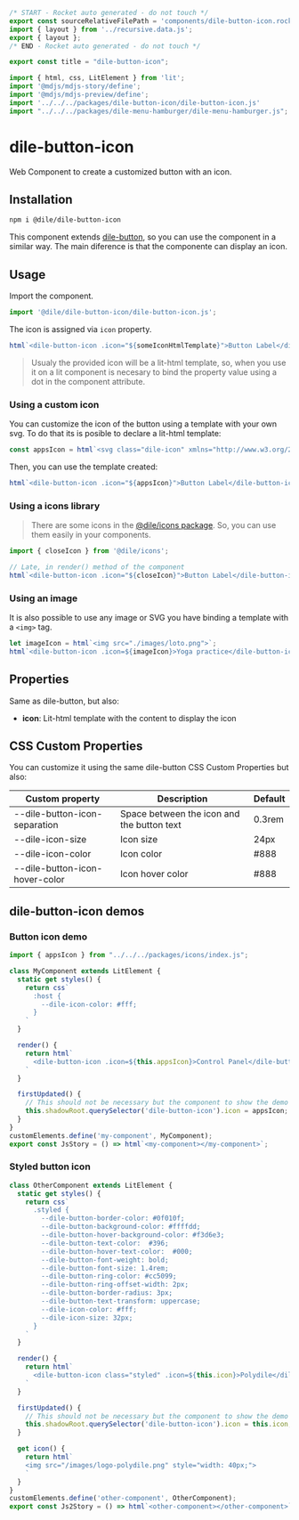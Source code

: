 ```js server
/* START - Rocket auto generated - do not touch */
export const sourceRelativeFilePath = 'components/dile-button-icon.rocket.md';
import { layout } from '../recursive.data.js';
export { layout };
/* END - Rocket auto generated - do not touch */

export const title = "dile-button-icon";

```

```js script
import { html, css, LitElement } from 'lit'; 
import '@mdjs/mdjs-story/define';
import '@mdjs/mdjs-preview/define';
import '../../../packages/dile-button-icon/dile-button-icon.js'
import "../../../packages/dile-menu-hamburger/dile-menu-hamburger.js";
```

# dile-button-icon

Web Component to create a customized button with an icon.

## Installation

```bash
npm i @dile/dile-button-icon
```

This component extends [dile-button](/components/dile-button), so you can use the component in a similar way. The main diference is that the componente can display an icon. 

## Usage

Import the component.

```javascript
import '@dile/dile-button-icon/dile-button-icon.js';
```

The icon is assigned via ```icon``` property.

```javascript
html`<dile-button-icon .icon="${someIconHtmlTemplate}">Button Label</dile-button-icon>`
```

> Usualy the provided icon will be a lit-html template, so, when you use it on a lit component is necesary to bind the property value using a dot in the component attribute.

### Using a custom icon

You can customize the icon of the button using a template with your own svg. To do that its is posible to declare a lit-html template:

```javascript
const appsIcon = html`<svg class="dile-icon" xmlns="http://www.w3.org/2000/svg" height="24px" viewBox="0 0 24 24" width="24px" fill="#000000"><path d="M0 0h24v24H0z" fill="none"/><path d="M4 8h4V4H4v4zm6 12h4v-4h-4v4zm-6 0h4v-4H4v4zm0-6h4v-4H4v4zm6 0h4v-4h-4v4zm6-10v4h4V4h-4zm-6 4h4V4h-4v4zm6 6h4v-4h-4v4zm0 6h4v-4h-4v4z"/></svg>`;
```

Then, you can use the template created:

```javascript
html`<dile-button-icon .icon="${appsIcon}">Button Label</dile-button-icon>`
```

### Using a icons library

> There are some icons in the [@dile/icons package](/utils/icons). So, you can use them easily in your components.

```javascript
import { closeIcon } from '@dile/icons';

// Late, in render() method of the component
html`<dile-button-icon .icon="${closeIcon}">Button Label</dile-button-icon>`
```

### Using an image

It is also possible to use any image or SVG you have binding a template with a ```<img>``` tag.

```javascript
let imageIcon = html`<img src="./images/loto.png">`;
html`<dile-button-icon .icon=${imageIcon}>Yoga practice</dile-button-icon>`
```

## Properties

Same as dile-button, but also:

- **icon**: Lit-html template with the content to display the icon

## CSS Custom Properties

You can customize it using the same dile-button CSS Custom Properties but also:

Custom property | Description | Default
----------------|-------------|---------
--dile-button-icon-separation | Space between the icon and the button text | 0.3rem
--dile-icon-size | Icon size | 24px
--dile-icon-color | Icon color | #888
--dile-button-icon-hover-color | Icon hover color | #888

## dile-button-icon demos

### Button icon demo

```js preview-story
import { appsIcon } from "../../../packages/icons/index.js";

class MyComponent extends LitElement {
  static get styles() {
    return css`
      :host {
        --dile-icon-color: #fff;
      }
    `
  }

  render() {
    return html`
      <dile-button-icon .icon=${this.appsIcon}>Control Panel</dile-button-icon>
    `
  }

  firstUpdated() {
    // This should not be necessary but the component to show the demo does not work well with interpoplation of strings
    this.shadowRoot.querySelector('dile-button-icon').icon = appsIcon;
  }
}
customElements.define('my-component', MyComponent);
export const JsStory = () => html`<my-component></my-component>`;
```

### Styled button icon

```js preview-story
class OtherComponent extends LitElement {
  static get styles() {
    return css`
      .styled {
        --dile-button-border-color: #0f010f; 
        --dile-button-background-color: #ffffdd;
        --dile-button-hover-background-color: #f3d6e3;
        --dile-button-text-color:  #396; 
        --dile-button-hover-text-color:  #000; 
        --dile-button-font-weight: bold;
        --dile-button-font-size: 1.4rem;
        --dile-button-ring-color: #cc5099;
        --dile-button-ring-offset-width: 2px;
        --dile-button-border-radius: 3px;
        --dile-button-text-transform: uppercase;
        --dile-icon-color: #fff;
        --dile-icon-size: 32px;
      }
    `
  }

  render() {
    return html`
      <dile-button-icon class="styled" .icon=${this.icon}>Polydile</dile-button-icon>
    `
  }

  firstUpdated() {
    // This should not be necessary but the component to show the demo does not work well with interpoplation of strings
    this.shadowRoot.querySelector('dile-button-icon').icon = this.icon;
  }

  get icon() {
    return html`
    <img src="/images/logo-polydile.png" style="width: 40px;">
    `
  }
}
customElements.define('other-component', OtherComponent);
export const Js2Story = () => html`<other-component></other-component>`;
```
